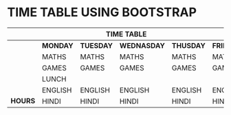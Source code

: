 <html>
<head>
<link rel="stylesheet" href="https://stackpath.bootstrapcdn.com/bootstrap/4.5.0/css/bootstrap.min.css" integrity="sha384-9aIt2nRpC12Uk9gS9baDl411NQApFmC26EwAOH8WgZl5MYYxFfc+NcPb1dKGj7Sk" crossorigin="anonymous">
</head>
<body>
<div class="container"><br>
<h1 class="text-center Text-warning">TIME TABLE USING BOOTSTRAP</h1>
<table class="table Table-border table-hover table-responsive-sm" >
<thead>
   <tr class="bg-dark">
     <th class="text-center text-white" colspan="6">TIME TABLE</th>
   </tr>
</thead>
<tbody>
   <tr>
     <td rowspan="7" style="padding-top:130px" class="text-center"><STRONG>HOURS</STRONG></td>
   <td class="text center"><STRONG>MONDAY</STRONG></td>
   <td class="text center"><STRONG>TUESDAY</STRONG></td>
   <td class="text center"><STRONG>WEDNASDAY</STRONG></td>
   <td class="text center"><STRONG>THUSDAY</STRONG></td>
   <td class="text center"><STRONG>FRIDAY<STRONG></td>
</tr>
 <tr>
   <td class="text center">MATHS</td>
   <td class="text center">MATHS</td>
   <td class="text center">MATHS</td>
   <td class="text center">MATHS</td>
   <td class="text center">MATHS</td>
</tr>
<tr>
   <td class="text center">GAMES</td>
   <td class="text center">GAMES</td>
   <td class="text center">GAMES</td>
   <td class="text center">GAMES</td>
   <td class="text center">GAMES</td>
</tr>
<tr>
  <td colspan="5" class="text-center bg-light text-dark font-weigth-bold">LUNCH</td>
</tr>
<tr>
   <td class="text center">ENGLISH</td>
   <td class="text center">ENGLISH</td>
   <td class="text center">ENGLISH</td>
   <td class="text center">ENGLISH</td>
   <td class="text center">ENGLISH</td>
</tr>
<tr>
   <td class="text center">HINDI</td>
   <td class="text center">HINDI</td>
   <td class="text center">HINDI</td>
   <td class="text center">HINDI</td>
   <td class="text center">HINDI</td>
</tr>
</tbody>
</body>
</html>
